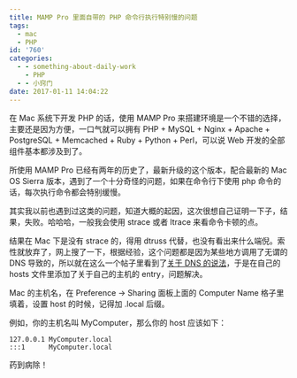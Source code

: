 ```yaml
---
title: MAMP Pro 里面自带的 PHP 命令行执行特别慢的问题
tags:
  - mac
  - PHP
id: '760'
categories:
  - - something-about-daily-work
    - PHP
  - - 小窍门
date: 2017-01-11 14:04:22
---
```


在 Mac 系统下开发 PHP 的话，使用 MAMP Pro 来搭建环境是一个不错的选择，主要还是因为方便，一口气就可以拥有 PHP + MySQL + Nginx + Apache + PostgreSQL + Memcached + Ruby + Python + Perl，可以说 Web 开发的全部组件基本都涉及到了。
<!-- more -->
所使用 MAMP Pro 已经有两年的历史了，最新升级的这个版本，配合最新的 Mac OS Sierra 版本，遇到了一个十分奇怪的问题，如果在命令行下使用 php 命令的话，每次执行命令都会特别缓慢。

其实我以前也遇到过这类的问题，知道大概的起因，这次很想自己证明一下子，结果，失败。哈哈哈，一般我会使用 strace 或者 ltrace 来看命令卡顿的点。

结果在 Mac 下是没有 strace 的，得用 dtruss 代替，也没有看出来什么端倪。索性就放弃了，网上搜了一下，根据经验，这个问题都是因为某些地方调用了无谓的 DNS 导致的，所以就在这么一个帖子里看到了[关于 DNS 的说法](https://github.com/liip/php-osx/issues/102)，于是在自己的 hosts 文件里添加了关于自己的主机的 entry，问题解决。

Mac 的主机名，在 Preference -> Sharing 面板上面的 Computer Name 格子里填着，设置 host 的时候，记得加 .local 后缀。

例如，你的主机名叫 MyComputer，那么你的 host 应该如下：

```null
127.0.0.1 MyComputer.local
:::1      MyComputer.local

```

药到病除！